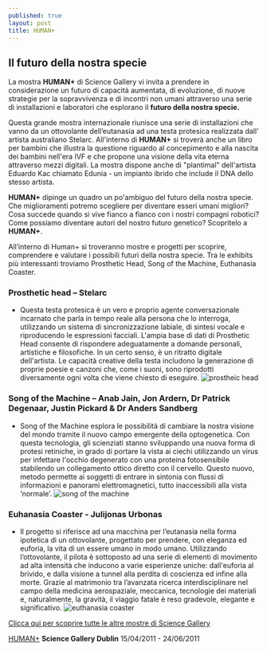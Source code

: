 ```yaml
---
published: true
layout: post
title: HUMAN+
---
```

## Il futuro della nostra specie

La mostra **HUMAN+** di Science Gallery vi invita a prendere in considerazione un futuro di capacità aumentata, di evoluzione, di nuove strategie per la sopravvivenza e di incontri non umani attraverso una serie di installazioni e laboratori che esplorano il **futuro della nostra specie.**

Questa grande mostra internazionale riunisce una serie di installazioni che vanno da un ottovolante dell’eutanasia ad una testa protesica realizzata dall’ artista australiano Stelarc.
All'interno di **HUMAN+** si troverà anche un libro per bambini che illustra la questione riguardo al concepimento e alla nascita dei bambini nell'era IVF e che propone una visione della vita eterna attraverso mezzi digitali. La mostra dispone anche di "plantimal" dell'artista Eduardo Kac chiamato Edunia - un impianto ibrido che include il DNA dello stesso artista.

**HUMAN+** dipinge un quadro un po'ambiguo del futuro della nostra specie. Che miglioramenti potremo scegliere per diventare esseri umani migliori? Cosa succede quando si vive fianco a fianco con i nostri compagni robotici? Come possiamo diventare autori del nostro futuro genetico?
Scopritelo a **HUMAN+**.

All’interno di Human+ si troveranno mostre e progetti per scoprire, comprendere e valutare i possibili futuri della nostra specie. Tra le exhibits più interessanti troviamo Prosthetic Head, Song of the Machine, Euthanasia Coaster.

### Prosthetic head – Stelarc
- Questa testa protesica è un vero e proprio agente conversazionale incarnato che parla in tempo reale alla persona che lo interroga, utilizzando un sistema di sincronizzazione labiale, di sintesi vocale e riproducendo le espressioni facciali. L'ampia base di dati di Prosthetic Head consente di rispondere adeguatamente a domande personali, artistiche e filosofiche. In un certo senso, è un ritratto digitale dell'artista. Le capacità creative della testa includono la generazione di proprie poesie e canzoni che, come i suoni, sono riprodotti diversamente ogni volta che viene chiesto di eseguire.
![prostheic head](https://dublin.sciencegallery.com/humanplus/files/imagecache/exhibition-prev-440x330/Skin%20Pro_LOWRES.jpg)

### Song of the Machine – Anab Jain, Jon Ardern, Dr Patrick Degenaar, Justin Pickard & Dr Anders Sandberg
- Song of the Machine esplora le possibilità di cambiare la nostra visione del mondo tramite il nuovo campo emergente della optogenetica. Con questa tecnologia, gli scienziati stanno sviluppando una nuova forma di protesi retiniche, in grado di portare la vista ai ciechi utilizzando un virus per infettare l'occhio degenerato con una proteina fotosensibile stabilendo un collegamento ottico diretto con il cervello. Questo nuovo, metodo permette ai soggetti di entrare in sintonia con flussi di informazioni e panorami elettromagnetici, tutto inaccessibili alla vista ‘normale’.
![song of the machine](https://d.fastcompany.net/multisite_files/codesign/imagecache/1280/article_feature/SongoftheMachine_03.jpg)

### Euhanasia Coaster - Julijonas Urbonas
- Il progetto si riferisce ad una macchina per l’eutanasia nella forma ipotetica di un ottovolante, progettato per prendere, con eleganza ed euforia, la vita di un essere umano in modo umano. Utilizzando l’ottovolante, il pilota è sottoposto ad una serie di elementi di movimento ad alta intensità che inducono a varie esperienze uniche: dall'euforia al brivido, e dalla visione a tunnel alla perdita di coscienza ed infine alla morte. Grazie al matrimonio tra l’avanzata ricerca interdisciplinare nel campo della medicina aerospaziale, meccanica, tecnologie dei materiali e, naturalmente, la gravità, il viaggio fatale è reso gradevole, elegante e significativo.
![euthanasia coaster](https://b.fastcompany.net/multisite_files/codesign/imagecache/620x350/article_feature/Euthanasia_Coaster_detail2_[1200]%202.jpg)

[Clicca qui per scoprire tutte le altre mostre di Science Gallery](https://dublin.sciencegallery.com/archive)

[HUMAN+](https://dublin.sciencegallery.com/humanplus/) __Science Gallery Dublin__ 15/04/2011 - 24/06/2011
